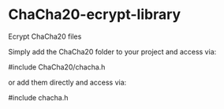 # ChaCha20-ecrypt-library
Ecrypt ChaCha20 files

Simply add the ChaCha20 folder to your project and access via:

#include ChaCha20/chacha.h

or add them  directly and access via:

#include chacha.h
